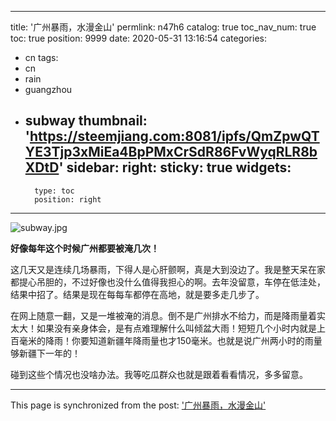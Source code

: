 
---
title: '广州暴雨，水漫金山'
permlink: n47h6
catalog: true
toc_nav_num: true
toc: true
position: 9999
date: 2020-05-31 13:16:54
categories:
- cn
tags:
- cn
- rain
- guangzhou
- subway
thumbnail: 'https://steemjiang.com:8081/ipfs/QmZpwQTYE3Tjp3xMiEa4BpPMxCrSdR86FvWyqRLR8bXDtD'
sidebar:
    right:
        sticky: true
widgets:
    -
        type: toc
        position: right
---


![subway.jpg](https://steemjiang.com:8081/ipfs/QmZpwQTYE3Tjp3xMiEa4BpPMxCrSdR86FvWyqRLR8bXDtD)

**好像每年这个时候广州都要被淹几次！** 

这几天又是连续几场暴雨，下得人是心肝颤啊，真是大到没边了。我是整天呆在家都提心吊胆的，不过好像也没什么值得我担心的啊。去年没留意，车停在低洼处，结果中招了。结果是现在每每车都停在高地，就是要多走几步了。

在网上随意一翻，又是一堆被淹的消息。倒不是广州排水不给力，而是降雨量着实太大！如果没有亲身体会，是有点难理解什么叫倾盆大雨！短短几个小时内就是上百毫米的降雨！你要知道新疆年降雨量也才150毫米。也就是说广州两小时的雨量够新疆下一年的！

碰到这些个情况也没啥办法。我等吃瓜群众也就是跟着看看情况，多多留意。

- - -

This page is synchronized from the post: ['广州暴雨，水漫金山'](https://steemit.com/@lemooljiang/n47h6)
